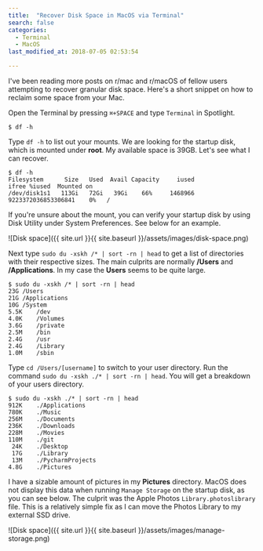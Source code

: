 ```yaml
---
title:  "Recover Disk Space in MacOS via Terminal"
search: false
categories:
  - Terminal
  - MacOS
last_modified_at: 2018-07-05 02:53:54

---
```


I've been reading more posts on r/mac and r/macOS of fellow users attempting to recover granular disk space. Here's a short snippet on how to reclaim some space from your Mac.

<!--more-->

Open the Terminal by pressing `⌘+SPACE` and type `Terminal` in Spotlight.

    $ df -h

Type `df -h` to list out your mounts. We are looking for the startup disk, which is mounted under **root**. My available space is 39GB. Let's see what I can recover.

    $ df -h
    Filesystem      Size   Used  Avail Capacity     iused               ifree %iused  Mounted on
    /dev/disk1s1   113Gi   72Gi   39Gi    66%     1468966 9223372036853306841    0%   /

If you're unsure about the mount, you can verify your startup disk by using Disk Utility under System Preferences. See below for an example.

![Disk space]({{ site.url }}{{ site.baseurl }}/assets/images/disk-space.png)

Next type `sudo du -xskh /* | sort -rn | head` to get a list of directories with their respective sizes. The main culprits are normally **/Users** and **/Applications**. In my case the **Users** seems to be quite large.

    $ sudo du -xskh /* | sort -rn | head  
    23G	/Users
    21G	/Applications
    10G	/System
    5.5K	/dev
    4.0K	/Volumes
    3.6G	/private
    2.5M	/bin
    2.4G	/usr
    2.4G	/Library
    1.0M	/sbin

Type `cd /Users/[username]` to switch to your user directory. Run the command `sudo du -xskh ./* | sort -rn | head`. You will get a breakdown of your users directory.

    $ sudo du -xskh ./* | sort -rn | head  
    912K	./Applications
    780K	./Music
    256M	./Documents
    236K	./Downloads
    228M	./Movies
    110M	./git
     24K	./Desktop
     17G	./Library
     13M	./PycharmProjects
    4.8G	./Pictures

I have a sizable amount of pictures in my **Pictures** directory. MacOS does not display this data when running `Manage Storage` on the startup disk, as you can see below. The culprit was the Apple Photos `Library.photoslibrary` file. This is a relatively simple fix as I can move the Photos Library to my external SSD drive.

![Disk space]({{ site.url }}{{ site.baseurl }}/assets/images/manage-storage.png)
